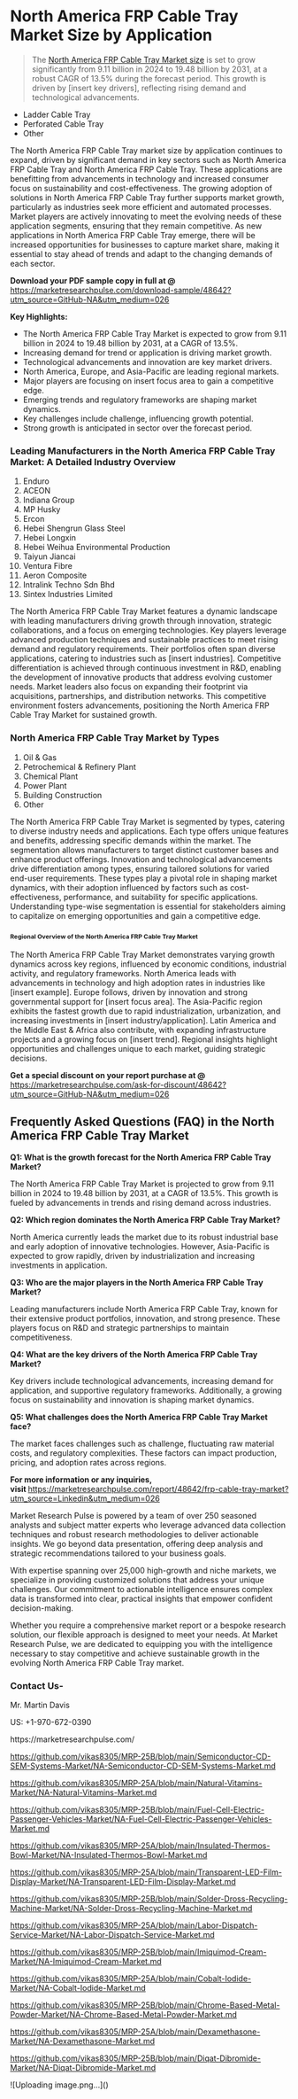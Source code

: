 <h1>North America FRP Cable Tray Market&nbsp;Size by Application</h1><blockquote><p>The <a href="https://marketresearchpulse.com/download-sample/48642?utm_source=GitHub-NA&amp;utm_medium=026">North America FRP Cable Tray Market size</a> is set to grow significantly from 9.11 billion in 2024 to 19.48 billion by 2031, at a robust CAGR of 13.5% during the forecast period. This growth is driven by [insert key drivers], reflecting rising demand and technological advancements.</p></blockquote><ul><li> Ladder Cable Tray<li> Perforated Cable Tray<li> Other</li></ul><p>The North America FRP Cable Tray market size by application continues to expand, driven by significant demand in key sectors such as North America FRP Cable Tray and North America FRP Cable Tray. These applications are benefitting from advancements in technology and increased consumer focus on sustainability and cost-effectiveness. The growing adoption of solutions in North America FRP Cable Tray further supports market growth, particularly as industries seek more efficient and automated processes. Market players are actively innovating to meet the evolving needs of these application segments, ensuring that they remain competitive. As new applications in North America FRP Cable Tray emerge, there will be increased opportunities for businesses to capture market share, making it essential to stay ahead of trends and adapt to the changing demands of each sector.</p><p><strong>Download your PDF sample copy in full at @ </strong><a href="https://marketresearchpulse.com/download-sample/48642?utm_source=GitHub-NA&amp;utm_medium=026">https://marketresearchpulse.com/download-sample/48642?utm_source=GitHub-NA&amp;utm_medium=026</a></p><p><strong>Key Highlights: </strong></p><ul><li>The North America FRP Cable Tray Market is expected to grow from 9.11 billion in 2024 to 19.48 billion by 2031, at a CAGR of 13.5%.</li><li>Increasing demand for trend or application is driving market growth.</li><li>Technological advancements and innovation are key market drivers.</li><li>North America, Europe, and Asia-Pacific are leading regional markets.</li><li>Major players are focusing on insert focus area to gain a competitive edge.</li><li>Emerging trends and regulatory frameworks are shaping market dynamics.</li><li>Key challenges include challenge, influencing growth potential.</li><li>Strong growth is anticipated in sector over the forecast period.</li></ul><h3>Leading Manufacturers in the North America FRP Cable Tray Market: A Detailed Industry Overview</h3><ol><li> Enduro</li><li>ACEON</li><li>Indiana Group</li><li>MP Husky</li><li>Ercon</li><li>Hebei Shengrun Glass Steel</li><li>Hebei Longxin</li><li>Hebei Weihua Environmental Production</li><li>Taiyun Jiancai</li><li>Ventura Fibre</li><li>Aeron Composite</li><li>Intralink Techno Sdn Bhd</li><li>Sintex Industries Limited</li></ol><div class="flex max-w-full flex-col flex-grow"><div class="min-h-8 text-message flex w-full flex-col items-end gap-2 whitespace-normal break-words [.text-message+&amp;]:mt-5" dir="auto" data-message-author-role="assistant" data-message-id="fd8432e4-4910-450d-b182-61b7bfb0a01f" data-message-model-slug="gpt-4o"><div class="flex w-full flex-col gap-1 empty:hidden first:pt-[3px]"><div class="markdown prose w-full break-words dark:prose-invert light"><p>The North America FRP Cable Tray Market features a dynamic landscape with leading manufacturers driving growth through innovation, strategic collaborations, and a focus on emerging technologies. Key players leverage advanced production techniques and sustainable practices to meet rising demand and regulatory requirements. Their portfolios often span diverse applications, catering to industries such as [insert industries]. Competitive differentiation is achieved through continuous investment in R&amp;D, enabling the development of innovative products that address evolving customer needs. Market leaders also focus on expanding their footprint via acquisitions, partnerships, and distribution networks. This competitive environment fosters advancements, positioning the North America FRP Cable Tray Market for sustained growth.</p></div></div></div></div><h3>North America FRP Cable Tray Market by Types</h3><ol><li> Oil & Gas<li> Petrochemical & Refinery Plant<li> Chemical Plant<li> Power Plant<li> Building Construction<li> Other</li></ol><div class="flex max-w-full flex-col flex-grow"><div class="min-h-8 text-message flex w-full flex-col items-end gap-2 whitespace-normal break-words [.text-message+&amp;]:mt-5" dir="auto" data-message-author-role="assistant" data-message-id="084470be-0bb7-4664-bddf-5156b4f41249" data-message-model-slug="gpt-4o-mini"><div class="flex w-full flex-col gap-1 empty:hidden first:pt-[3px]"><div class="markdown prose w-full break-words dark:prose-invert light"><p>The North America FRP Cable Tray Market is segmented by types, catering to diverse industry needs and applications. Each type offers unique features and benefits, addressing specific demands within the market. The segmentation allows manufacturers to target distinct customer bases and enhance product offerings. Innovation and technological advancements drive differentiation among types, ensuring tailored solutions for varied end-user requirements. These types play a pivotal role in shaping market dynamics, with their adoption influenced by factors such as cost-effectiveness, performance, and suitability for specific applications. Understanding type-wise segmentation is essential for stakeholders aiming to capitalize on emerging opportunities and gain a competitive edge.</p></div></div></div></div><h3><span style="font-size: 11px;">Regional Overview of the North America FRP Cable Tray Market</span></h3><div class="flex max-w-full flex-col flex-grow"><div class="min-h-8 text-message flex w-full flex-col items-end gap-2 whitespace-normal break-words [.text-message+&amp;]:mt-5" dir="auto" data-message-author-role="assistant" data-message-id="e9038762-ce64-4e30-91c9-9bd413514231" data-message-model-slug="gpt-4o-mini"><div class="flex w-full flex-col gap-1 empty:hidden first:pt-[3px]"><div class="markdown prose w-full break-words dark:prose-invert light"><p>The North America FRP Cable Tray Market demonstrates varying growth dynamics across key regions, influenced by economic conditions, industrial activity, and regulatory frameworks. North America leads with advancements in technology and high adoption rates in industries like [insert example]. Europe follows, driven by innovation and strong governmental support for [insert focus area]. The Asia-Pacific region exhibits the fastest growth due to rapid industrialization, urbanization, and increasing investments in [insert industry/application]. Latin America and the Middle East &amp; Africa also contribute, with expanding infrastructure projects and a growing focus on [insert trend]. Regional insights highlight opportunities and challenges unique to each market, guiding strategic decisions.</p></div></div></div></div><p><strong>Get a special discount on your report purchase at @ </strong><a href="https://marketresearchpulse.com/ask-for-discount/48642?utm_source=GitHub-NA&amp;utm_medium=026">https://marketresearchpulse.com/ask-for-discount/48642?utm_source=GitHub-NA&amp;utm_medium=026</a></p><h2>Frequently Asked Questions (FAQ) in the North America FRP Cable Tray Market</h2><p><strong>Q1: What is the growth forecast for the North America FRP Cable Tray Market?</strong></p><p>The North America FRP Cable Tray Market is projected to grow from 9.11 billion in 2024 to 19.48 billion by 2031, at a CAGR of 13.5%. This growth is fueled by advancements in trends and rising demand across industries.</p><p><strong>Q2: Which region dominates the North America FRP Cable Tray Market?</strong></p><p>North America currently leads the market due to its robust industrial base and early adoption of innovative technologies. However, Asia-Pacific is expected to grow rapidly, driven by industrialization and increasing investments in application.</p><p><strong>Q3: Who are the major players in the North America FRP Cable Tray Market?</strong></p><p>Leading manufacturers include North America FRP Cable Tray, known for their extensive product portfolios, innovation, and strong presence. These players focus on R&amp;D and strategic partnerships to maintain competitiveness.</p><p><strong>Q4: What are the key drivers of the North America FRP Cable Tray Market?</strong></p><p>Key drivers include technological advancements, increasing demand for application, and supportive regulatory frameworks. Additionally, a growing focus on sustainability and innovation is shaping market dynamics.</p><p><strong>Q5: What challenges does the North America FRP Cable Tray Market face?</strong></p><p>The market faces challenges such as challenge, fluctuating raw material costs, and regulatory complexities. These factors can impact production, pricing, and adoption rates across regions.</p><p><strong>For more information or any inquiries, visit&nbsp;</strong><a href="https://marketresearchpulse.com/report/48642/frp-cable-tray-market?utm_source=Linkedin&utm_medium=026">https://marketresearchpulse.com/report/48642/frp-cable-tray-market?utm_source=Linkedin&utm_medium=026</a></p><p>Market Research Pulse is powered by a team of over 250 seasoned analysts and subject matter experts who leverage advanced data collection techniques and robust research methodologies to deliver actionable insights. We go beyond data presentation, offering deep analysis and strategic recommendations tailored to your business goals.</p><p>With expertise spanning over 25,000 high-growth and niche markets, we specialize in providing customized solutions that address your unique challenges. Our commitment to actionable intelligence ensures complex data is transformed into clear, practical insights that empower confident decision-making.</p><p>Whether you require a comprehensive market report or a bespoke research solution, our flexible approach is designed to meet your needs. At Market Research Pulse, we are dedicated to equipping you with the intelligence necessary to stay competitive and achieve sustainable growth in the evolving North America FRP Cable Tray market.</p><h3><strong>Contact Us-</strong></h3><p>Mr. Martin Davis</p><p>US: +1-970-672-0390</p><p>https://marketresearchpulse.com/</p><p><a href="https://github.com/vikas8305/MRP-25B/blob/main/Semiconductor-CD-SEM-Systems-Market/NA-Semiconductor-CD-SEM-Systems-Market.md">https://github.com/vikas8305/MRP-25B/blob/main/Semiconductor-CD-SEM-Systems-Market/NA-Semiconductor-CD-SEM-Systems-Market.md</a></p><p><a href="https://github.com/vikas8305/MRP-25A/blob/main/Natural-Vitamins-Market/NA-Natural-Vitamins-Market.md">https://github.com/vikas8305/MRP-25A/blob/main/Natural-Vitamins-Market/NA-Natural-Vitamins-Market.md</a></p><p><a href="https://github.com/vikas8305/MRP-25B/blob/main/Fuel-Cell-Electric-Passenger-Vehicles-Market/NA-Fuel-Cell-Electric-Passenger-Vehicles-Market.md">https://github.com/vikas8305/MRP-25B/blob/main/Fuel-Cell-Electric-Passenger-Vehicles-Market/NA-Fuel-Cell-Electric-Passenger-Vehicles-Market.md</a></p><p><a href="https://github.com/vikas8305/MRP-25A/blob/main/Insulated-Thermos-Bowl-Market/NA-Insulated-Thermos-Bowl-Market.md">https://github.com/vikas8305/MRP-25A/blob/main/Insulated-Thermos-Bowl-Market/NA-Insulated-Thermos-Bowl-Market.md</a></p><p><a href="https://github.com/vikas8305/MRP-25A/blob/main/Transparent-LED-Film-Display-Market/NA-Transparent-LED-Film-Display-Market.md">https://github.com/vikas8305/MRP-25A/blob/main/Transparent-LED-Film-Display-Market/NA-Transparent-LED-Film-Display-Market.md</a></p><p><a href="https://github.com/vikas8305/MRP-25B/blob/main/Solder-Dross-Recycling-Machine-Market/NA-Solder-Dross-Recycling-Machine-Market.md">https://github.com/vikas8305/MRP-25B/blob/main/Solder-Dross-Recycling-Machine-Market/NA-Solder-Dross-Recycling-Machine-Market.md</a></p><p><a href="https://github.com/vikas8305/MRP-25A/blob/main/Labor-Dispatch-Service-Market/NA-Labor-Dispatch-Service-Market.md">https://github.com/vikas8305/MRP-25A/blob/main/Labor-Dispatch-Service-Market/NA-Labor-Dispatch-Service-Market.md</a></p><p><a href="https://github.com/vikas8305/MRP-25B/blob/main/Imiquimod-Cream-Market/NA-Imiquimod-Cream-Market.md">https://github.com/vikas8305/MRP-25B/blob/main/Imiquimod-Cream-Market/NA-Imiquimod-Cream-Market.md</a></p><p><a href="https://github.com/vikas8305/MRP-25A/blob/main/Cobalt-Iodide-Market/NA-Cobalt-Iodide-Market.md">https://github.com/vikas8305/MRP-25A/blob/main/Cobalt-Iodide-Market/NA-Cobalt-Iodide-Market.md</a></p><p><a href="https://github.com/vikas8305/MRP-25B/blob/main/Chrome-Based-Metal-Powder-Market/NA-Chrome-Based-Metal-Powder-Market.md">https://github.com/vikas8305/MRP-25B/blob/main/Chrome-Based-Metal-Powder-Market/NA-Chrome-Based-Metal-Powder-Market.md</a></p><p><a href="https://github.com/vikas8305/MRP-25A/blob/main/Dexamethasone-Market/NA-Dexamethasone-Market.md">https://github.com/vikas8305/MRP-25A/blob/main/Dexamethasone-Market/NA-Dexamethasone-Market.md</a></p><p><a href="https://github.com/vikas8305/MRP-25B/blob/main/Diqat-Dibromide-Market/NA-Diqat-Dibromide-Market.md">https://github.com/vikas8305/MRP-25B/blob/main/Diqat-Dibromide-Market/NA-Diqat-Dibromide-Market.md</a></p>
![Uploading image.png…]()
